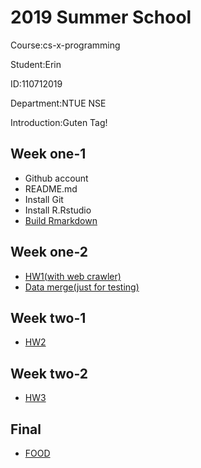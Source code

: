 # 2019 Summer School

Course:cs-x-programming

Student:Erin

ID:110712019

Department:NTUE NSE

Introduction:Guten Tag!

## Week one-1
* Github account
* README.md
* Install Git
* Install R.Rstudio
* [Build Rmarkdown](https://github.com/yo-shi-mi/hw/blob/master/week%201.1/my_first_r_markdown.html)

## Week one-2
* [HW1(with web crawler)](https://yo-shi-mi.github.io/hw/week%201.2/weather.html)
* [Data merge(just for testing)](https://github.com/yo-shi-mi/hw/blob/master/week%201.2/Practice%201.R)

## Week two-1
* [HW2](https://yo-shi-mi.github.io/hw/week%202.1/CO2.html)

## Week two-2
* [HW3](https://yo-shi-mi.github.io/hw/week%202.2/lyrics.html)

## Final
* [FOOD](https://yo-shi-mi.github.io/hw/week%203.2/food.html)
